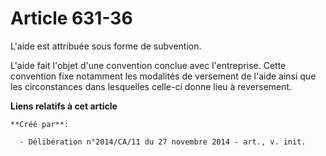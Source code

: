 # Article 631-36

L'aide est attribuée sous forme de subvention. 

L'aide fait l'objet d'une convention conclue avec l'entreprise. Cette convention fixe notamment les modalités de versement de
l'aide ainsi que les circonstances dans lesquelles celle-ci donne lieu à reversement.

**Liens relatifs à cet article**

	**Créé par**:

	  - Délibération n°2014/CA/11 du 27 novembre 2014 - art., v. init.
